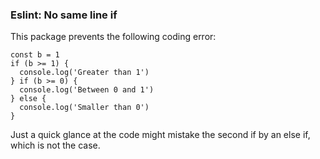 ### Eslint: No same line if

This package prevents the following coding error:


    const b = 1
    if (b >= 1) {
      console.log('Greater than 1')
    } if (b >= 0) {
      console.log('Between 0 and 1')
    } else {
      console.log('Smaller than 0')
    }

Just a quick glance at the code might mistake the second if by an else if, which is not the case.
